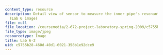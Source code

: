 ```yaml
---
content_type: resource
description: Detail view of sensor to measure the inner pipe's resonant frequency.
  (Lab 6 image)
file: null
file_location: /coursemedia/2-672-project-laboratory-spring-2009/c5755b28460d40d16021358b1e92dce9_lab62.jpg
file_type: image/jpeg
resourcetype: Image
title: Lab 6-2
uid: c5755b28-460d-40d1-6021-358b1e92dce9
---
```

